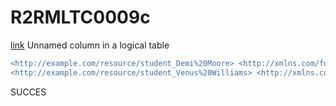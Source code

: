 # R2RMLTC0009c
[link](https://www.w3.org/TR/rdb2rdf-test-cases/#R2RMLTC0009c)
Unnamed column in a logical table

```diff
<http://example.com/resource/student_Demi%20Moore> <http://xmlns.com/foaf/0.1/name> "Demi Moore" .
<http://example.com/resource/student_Venus%20Williams> <http://xmlns.com/foaf/0.1/name> "Venus Williams" .
```

SUCCES